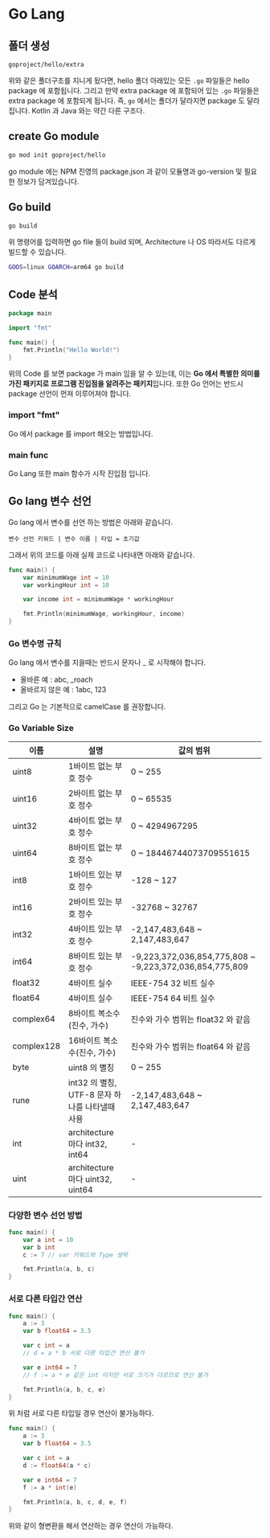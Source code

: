 # Go Lang 

## 폴더 생성

```
goproject/hello/extra
```

위와 같은 폴더구조를 지니게 됬다면, hello 폴더 아래있는 모든 `.go` 파일들은 hello package 에 포함됩니다. 그리고 만약 
extra package 에 포함되어 있는 `.go` 파일들은 extra package 에 포함되게 됩니다. 즉, `go` 에서는 폴더가 달라지면 package 도 달라집니다.
Kotlin 과 Java 와는 약간 다른 구조다.

## create Go module

```sh
go mod init goproject/hello
```

go module 에는 NPM 진영의 package.json 과 같이 모듈명과 go-version 및 필요한 정보가 담겨있습니다.

## Go build

```sh
go build
```

위 명령어를 입력하면 go file 들이 build 되며, Architecture 나 OS 따라서도 다르게 빌드할 수 있습니다.

```sh
GOOS=linux GOARCH=arm64 go build
```

## Code 분석

```go
package main

import "fmt"

func main() {
	fmt.Println("Hello World!")
}
```

위의 Code 를 보면 package 가 main 임을 알 수 있는데, 이는 **Go 에서 특별한 의미를 가진 패키지로 프로그램 진입점을 알려주는 패키지**입니다. 
또한 Go 언어는 반드시 package 선언이 먼져 이루어져야 합니다.

### import "fmt"

Go 에서 package 를 import 해오는 방법입니다.

### main func

Go Lang 또한 main 함수가 시작 진입점 입니다.

## Go lang 변수 선언

Go lang 에서 변수를 선언 하는 방법은 아래와 같습니다.

```
변수 선언 키워드 | 변수 이름 | 타입 = 초기값
```

그래서 위의 코드를 아래 실제 코드로 나타내면 아래와 같습니다.

```go
func main() {
	var minimumWage int = 10
	var workingHour int = 10

	var income int = minimumWage * workingHour

	fmt.Println(minimumWage, workingHour, income)
}
```

### Go 변수명 규칙

Go lang 에서 변수를 지을때는 반드시 문자나 _ 로 시작해야 합니다.

- 올바른 예 : abc, _roach
- 올바르지 않은 예 : 1abc, 123

그리고 Go 는 기본적으로 camelCase 를 권장합니다.

### Go Variable Size

이름 | 설명 | 값의 범위 |
--- | --- | --- |
uint8 | 1바이트 없는 부호 정수 | 0 ~ 255 |
uint16 | 2바이트 없는 부호 정수 | 0 ~ 65535 |
uint32 | 4바이트 없는 부호 정수 | 0 ~ 4294967295 |
uint64 | 8바이트 없는 부호 정수 | 0 ~ 18446744073709551615 |
int8 | 1바이트 있는 부호 정수 | -128 ~ 127 |
int16 | 2바이트 있는 부호 정수 | -32768 ~ 32767 |
int32 | 4바이트 있는 부호 정수 | -2,147,483,648 ~ 2,147,483,647 |
int64 | 8바이트 있는 부호 정수 | -9,223,372,036,854,775,808 ~ -9,223,372,036,854,775,809|
float32 | 4바이트 실수 | IEEE-754 32 비트 실수
float64 | 4바이트 실수 | IEEE-754 64 비트 실수
complex64 | 8바이트 복소수(진수, 가수) | 진수와 가수 범위는 float32 와 같음
complex128 | 16바이트 복소수(진수, 가수) | 진수와 가수 범위는 float64 와 같음
byte | uint8 의 별칭 | 0 ~ 255 |
rune | int32 의 별칭, UTF-8 문자 하나를 나타낼때 사용 | -2,147,483,648 ~ 2,147,483,647 |
int | architecture 마다 int32, int64 | - |
uint | architecture 마다 uint32, uint64 | - |

### 다양한 변수 선언 방법


```go
func main() {
	var a int = 10
	var b int
	c := 7 // var 키워드와 Type 생략

	fmt.Println(a, b, c)
}
```

### 서로 다른 타입간 연산

```go
func main() {
	a := 3
	var b float64 = 3.5

	var c int = a
	// d = a * b 서로 다른 타입간 연산 불가

	var e int64 = 7
	// f := a * e 같은 int 이지만 서로 크기가 다르므로 연산 불가

	fmt.Println(a, b, c, e)
}
```

위 처럼 서로 다른 타입일 경우 연산이 불가능하다.

```go
func main() {
	a := 3
	var b float64 = 3.5

	var c int = a
	d := float64(a * c)

	var e int64 = 7
	f := a * int(e)

	fmt.Println(a, b, c, d, e, f)
}
```

위와 같이 형변환을 해서 연산하는 경우 연산이 가능하다.